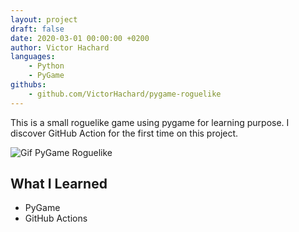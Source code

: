 ```yaml
---
layout: project
draft: false
date: 2020-03-01 00:00:00 +0200
author: Victor Hachard
languages:
    - Python
    - PyGame
githubs:
    - github.com/VictorHachard/pygame-roguelike
---
```


This is a small roguelike game using pygame for learning purpose. I discover GitHub Action for the first time on this project.

![Gif PyGame Roguelike]({{site.baseurl}}/res/pygame-roguelike/sample.gif)

## What I Learned

- PyGame
- GitHub Actions
